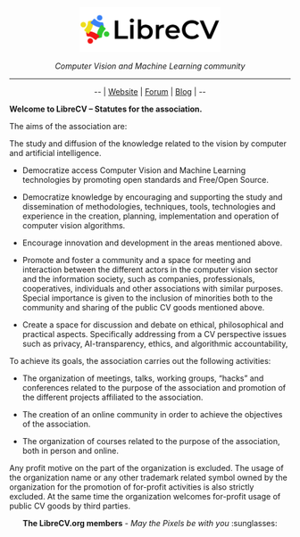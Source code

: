 <p align="center">
  <img width="50%" src="https://github.com/LibreCV/librecv/blob/main/LibreCV.png" />
</p>
<p align="center">
  <i>Computer Vision and Machine Learning community</i>
</p>
  
--------------------------------------------------------------------------------

<p align="center">
-- | <a href="https://www.librecv.org/">Website</a> |
  <a href="https://www.forum.librecv.org/">Forum</a> |
  <a href="https://www.blog.librecv.org/">Blog</a> | --
</p>

**Welcome to LibreCV – Statutes for the association.**

The aims of the association are:

The study and diffusion of the knowledge related to the vision by computer and artificial intelligence.

- Democratize access Computer Vision and Machine Learning technologies by promoting open standards and Free/Open Source.

- Democratize knowledge by encouraging and supporting the study and dissemination of methodologies, techniques, tools, technologies and experience in the creation, planning, implementation and operation of computer vision algorithms.

- Encourage innovation and development in the areas mentioned above.

- Promote and foster a community and a space for meeting and interaction between the different actors in the computer vision sector and the information society, such as companies, professionals, cooperatives, individuals and other associations with similar purposes. Special importance is given to the inclusion of minorities both to the community and sharing of the public CV goods mentioned above.

- Create a space for discussion and debate on ethical, philosophical and practical aspects. Specifically addressing from a CV perspective issues such as privacy, AI-transparency, ethics, and algorithmic accountability,

To achieve its goals, the association carries out the following activities:

- The organization of meetings, talks, working groups, “hacks” and conferences related to the purpose of the association and promotion of the different projects affiliated to the association.

- The creation of an online community in order to achieve the objectives of the association.

- The organization of courses related to the purpose of the association, both in person and online.

Any profit motive on the part of the organization is excluded. The usage of the organization name or any other trademark related symbol owned by the organization for the promotion of for-profit activities is also strictly excluded. At the same time the organization welcomes for-profit usage of public CV goods by third parties.

<p align="center">
  <b>The LibreCV.org members</b> - <i>May the Pixels be with you</i> :sunglasses:
</p>
  
